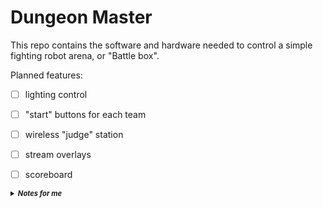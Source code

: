 # Dungeon Master

This repo contains the software and hardware needed to control a simple fighting robot arena, or "Battle box".

Planned features:
- [ ] lighting control
- [ ] "start" buttons for each team
- [ ] wireless "judge" station
- [ ] stream overlays
- [ ] scoreboard


<details>
<summary style="font-size:80%;"><i><b>Notes for me</b></i></summary>


lighting control should be modular.

We should have a series of pre-baked sequences made using software like xLight. The manager software should just send each file sequence to the arena controller on demand. (this may be too bandwidth intensive, so we may just have a series of pre-baked instructions inside the light manager that we can hit from the outside, see TSC)

There should be 3 ESP32s in play:
- Computer dongle ESP32, hosts the network and sends/gets signals from each sub-part
- Judge panel, wireless panel that allows the judge to start/pause/stop the match, and time pins
- Battle box: Controls the player ready buttons + lights + potential arena hazards
- (we may need to split the arena control and light sequencer into 2 separate ESP32s)


---

In general everything will be controlled with special `TSC`-like code that sends commands to each of the sub-parts

Arguments are implemented just like CS-TSC, including OOB access.
Commands start with a `<` character. If a `<` is gotten before a command ends, it will be parsed as part of that command.
Command arguments are split by one wildcard character, but the common convention is with `:`.



```

<TGTXXXX - Target perepherial XXXX, (any commands sent after this will be forwared to the correct deivce), this code is always parsed by the dongle (this is the device's UUID, NOT type)

0: Dongle
1: Box
2: Judge Controller
3+: Dongle (OOB)



<SLTXXXX:YYYY:ZZZZ Set Lighting Targets. Tells the target what lights to address
XXXX
0: All YYYY and ZZZZ are ignored
1: Address single: YYYY, ZZZZ is ignored
2: Address range from YYYY to ZZZZ


<STSXXXX:YYYY Set light Transition speed, effects will play at this speed (taking X time to loop)
XXXX: Time in seconds
YYYY: Time in milliseconds
(total is the sum of these two parts)


<SLCXXXX:YYYY:ZZZZ Set Light Color to RGB (range for each is 0-255, values larger or smaller than this will be clamped)
XXXX: R
YYYY: G
ZZZZ: B

<SLR Set Light Rainbow, no arguments, speed set above

<SLSXXXX:YYYY:ZZZZ:AAAA:BBBB:CCCC Set Light Strobe between 2 colors, speed determined by the speed settings above
XXXX YYYY ZZZZ: RGB of first color
AAAA BBBB CCCC: RGB of second color


<WAIXXXX:YYYY WAIt xxxx seconds and yyyy milliseconds before sending the next command (not actually sent, but is used by the desktop program)


<PSH Push next command to command stack
<POP return to calling command




```

All commands can be sent to all devices,
if a command is invalid for a specific device, it will simply be ignored

When a file is loaded, TSC execution is started at "event" #0000

Other events can be called from `<PSH` and `<POP` functions



Script command `<WAI`is not sent to the perepherials; it is used by the desktop app *only*

Script command `<TGT` is handled by the base station ONLY!


`KEY` - prevent feedback (like buttons) from halting and changing text script (all feedback commands are stored in a queue until `FRE` is called, then they're all run at once)


---

Response packets
```
response packets are in plaintext, to be printed to the terminal window, each part of the response packet is delimited with ":"

cccc - device type
cccc - device id
cccc - response type
c - \0 - response data

<cccc:cccc:cccc:data\0

device types:
dngl - dongle
valid responses:
PacketGetOk //command was gotten successfully
ButtonStatus //reporting a button state change

judg - judge remote
valid responses:
X O //button ID [x] is ON
X F //button ID [x] is OFF
Ok //command was gotten successfully

boxx - box
X O //button ID [x] is ON
X F //button ID [x] is OFF
Ok //command was gotten successfully


Button IDs:
0000 - Start match button (1 = pressed)
0001 - Pause/play button (1 = pressed)
0002 - End match button (1 = pressed)
0003 - Hold for pin (1 = pressed)
0004 - RED wins (1 = pressed)
0005 - BLUE wins (1 = pressed)
0006 - RED ready (1 = pressed)
0007 - BLUE ready (1 = pressed)
0008 - arena door (1 = open)


example of 2 response packets
judg:0003:0007 O
boxx:0002:0006 F
boxx:0002:Ok


```




---





</details>
